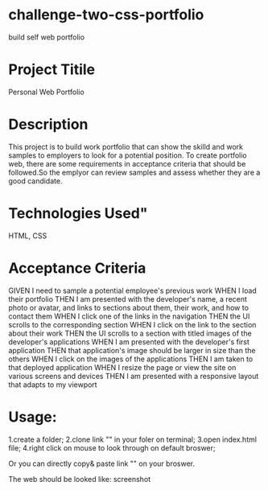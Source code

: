 # challenge-two-css-portfolio
build self web portfolio

# Project Titile
Personal Web Portfolio

# Description
This project is to build work portfolio that  can show the skilld and work samples to employers to look for a potential position. To create portfolio web, there are some requirements in acceptance criteria that should be followed.So the emplyor can review samples and assess whether they are a good candidate.

# Technologies Used"
HTML, CSS

# Acceptance Criteria
GIVEN I need to sample a potential employee's previous work
WHEN I load their portfolio
THEN I am presented with the developer's name, a recent photo or avatar, and links to sections about them, their work, and how to contact them
WHEN I click one of the links in the navigation
THEN the UI scrolls to the corresponding section
WHEN I click on the link to the section about their work
THEN the UI scrolls to a section with titled images of the developer's applications
WHEN I am presented with the developer's first application
THEN that application's image should be larger in size than the others
WHEN I click on the images of the applications
THEN I am taken to that deployed application
WHEN I resize the page or view the site on various screens and devices
THEN I am presented with a responsive layout that adapts to my viewport

# Usage:
1.create a folder;
2.clone link "" in your foler on terminal;
3.open index.html file;
4.right click on mouse to look through on default broswer;

Or you can directly copy& paste link "" on your broswer.

The web should be looked like:
screenshot



